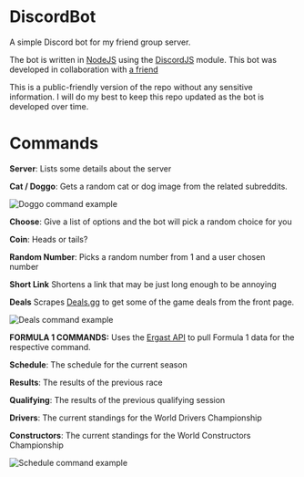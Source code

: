 # DiscordBot

A simple Discord bot for my friend group server.

The bot is written in [NodeJS](https://nodejs.org/en/) using the [DiscordJS](https://discord.js.org/#/) module. This bot was developed in collaboration with [a friend](https://github.com/cdl-rajesh)

This is a public-friendly version of the repo without any sensitive information. I will do my best to keep this repo updated as the bot is developed over time.


# Commands


**Server**:
Lists some details about the server

**Cat / Doggo**:
Gets a random cat or dog image from the related subreddits.

![Doggo command example](https://imgur.com/vo3MvTO.png "Doggo command example")

**Choose**:
Give a list of options and the bot will pick a random choice for you

**Coin**:
Heads or tails?

**Random Number**:
Picks a random number from 1 and a user chosen number

**Short Link**
Shortens a link that may be just long enough to be annoying

**Deals**
Scrapes [Deals.gg](https://gg.deals) to get some of the game deals from the front page.

![Deals command example](https://imgur.com/cngUSUf.png "Deals command example")


**FORMULA 1 COMMANDS:**
Uses the [Ergast API](https://ergast.com/mrd/) to pull Formula 1 data for the respective command.


**Schedule**: The schedule for the current season

**Results**: The results of the previous race

**Qualifying**: The results of the previous qualifying session

**Drivers**: The current standings for the World Drivers Championship

**Constructors**: The current standings for the World Constructors Championship

![Schedule command example](https://imgur.com/K5qIEDL.png "Schedulue command example")
